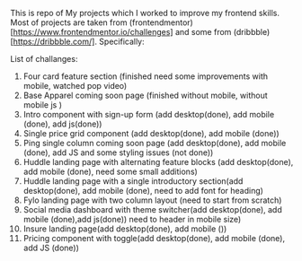 This is repo of My projects which I worked to improve my frontend skills.
Most of projects are taken from (frontendmentor)[https://www.frontendmentor.io/challenges] and some from (dribbble)[https://dribbble.com/].
Specifically:

List of challanges:

1. Four card feature section (finished need some improvements with mobile, watched pop video)
2. Base Apparel coming soon page (finished without mobile, without mobile js )
3. Intro component with sign-up form (add desktop(done), add mobile (done), add js(done))
4. Single price grid component (add desktop(done), add mobile (done))
5. Ping single column coming soon page (add desktop(done), add mobile (done), add JS and some styling issues (not done))
6. Huddle landing page with alternating feature blocks (add desktop(done), add mobile (done), need some small additions)
7. Huddle landing page with a single introductory section(add desktop(done), add mobile (done), need to add font for heading)
8. Fylo landing page with two column layout (need to start from scratch)
9. Social media dashboard with theme switcher(add desktop(done), add mobile (done),add js(done)) need to header in mobile size)
10. Insure landing page(add desktop(done), add mobile ())
11. Pricing component with toggle(add desktop(done), add mobile (done), add JS (done))

